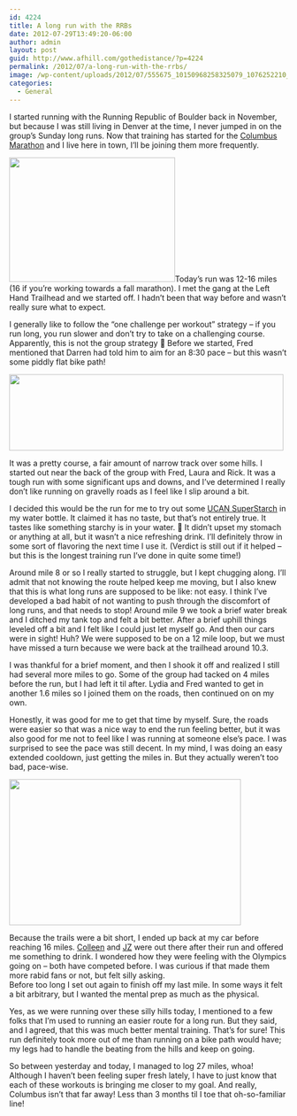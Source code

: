 ```yaml
---
id: 4224
title: A long run with the RRBs
date: 2012-07-29T13:49:20-06:00
author: admin
layout: post
guid: http://www.afhill.com/gothedistance/?p=4224
permalink: /2012/07/a-long-run-with-the-rrbs/
image: /wp-content/uploads/2012/07/555675_10150968258325079_1076252210_n1.jpeg
categories:
  - General
---
```

I started running with the Running Republic of Boulder back in November, but because I was still living in Denver at the time, I never jumped in on the group&#8217;s Sunday long runs. Now that training has started for the [Columbus Marathon](http://www.columbusmarathon.com/) and I live here in town, I&#8217;ll be joining them more frequently. 

[<img src="http://www.afhill.com/gothedistance/wp-content/uploads/2012/07/555675_10150968258325079_1076252210_n-300x225.jpeg" alt="" title="Left Hand Trailhead" width="300" height="225" class="alignright size-medium wp-image-4256" />](http://www.afhill.com/gothedistance/wp-content/uploads/2012/07/555675_10150968258325079_1076252210_n.jpeg)Today&#8217;s run was 12-16 miles (16 if you&#8217;re working towards a fall marathon). I met the gang at the Left Hand Trailhead and we started off. I hadn&#8217;t been that way before and wasn&#8217;t really sure what to expect.

I generally like to follow the &#8220;one challenge per workout&#8221; strategy &#8211; if you run long, you run slower and don&#8217;t try to take on a challenging course. Apparently, this is not the group strategy 🙂 Before we started, Fred mentioned that Darren had told him to aim for an 8:30 pace &#8211; but this wasn&#8217;t some piddly flat bike path!

[<img src="http://www.afhill.com/gothedistance/wp-content/uploads/2012/07/longrun-2.png" alt="" title="Long run elevation" width="496" height="138" class="alignnone size-full wp-image-4251" />](http://www.afhill.com/gothedistance/wp-content/uploads/2012/07/longrun-2.png)

It was a pretty course, a fair amount of narrow track over some hills. I started out near the back of the group with Fred, Laura and Rick. It was a tough run with some significant ups and downs, and I&#8217;ve determined I really don&#8217;t like running on gravelly roads as I feel like I slip around a bit. 

I decided this would be the run for me to try out some [UCAN SuperStarch](http://www.generationucan.com/plain.html) in my water bottle. It claimed it has no taste, but that&#8217;s not entirely true. It tastes like something starchy is in your water. 🙁 It didn&#8217;t upset my stomach or anything at all, but it wasn&#8217;t a nice refreshing drink. I&#8217;ll definitely throw in some sort of flavoring the next time I use it. (Verdict is still out if it helped &#8211; but this is the longest training run I&#8217;ve done in quite some time!)

Around mile 8 or so I really started to struggle, but I kept chugging along. I&#8217;ll admit that not knowing the route helped keep me moving, but I also knew that this is what long runs are supposed to be like: not easy. I think I&#8217;ve developed a bad habit of not wanting to push through the discomfort of long runs, and that needs to stop! Around mile 9 we took a brief water break and I ditched my tank top and felt a bit better. After a brief uphill things leveled off a bit and I felt like I could just let myself go. And then our cars were in sight! Huh? We were supposed to be on a 12 mile loop, but we must have missed a turn because we were back at the trailhead around 10.3.

I was thankful for a brief moment, and then I shook it off and realized I still had several more miles to go. Some of the group had tacked on 4 miles before the run, but I had left it til after. Lydia and Fred wanted to get in another 1.6 miles so I joined them on the roads, then continued on on my own. 

Honestly, it was good for me to get that time by myself. Sure, the roads were easier so that was a nice way to end the run feeling better, but it was also good for me not to feel like I was running at someone else&#8217;s pace. I was surprised to see the pace was still decent. In my mind, I was doing an easy extended cooldown, just getting the miles in. But they actually weren&#8217;t too bad, pace-wise.

[<img src="http://www.afhill.com/gothedistance/wp-content/uploads/2012/07/permile-419-1.png" alt="" title="permile-419-1" width="419" height="264" class="alignnone size-full wp-image-4253" />](http://www.afhill.com/gothedistance/wp-content/uploads/2012/07/permile-419-1.png)

Because the trails were a bit short, I ended up back at my car before reaching 16 miles. [Colleen](http://www.sports-reference.com/olympics/athletes/de/colleen-de-reuck-1.html) and [JZ](http://www.sports-reference.com/olympics/athletes/ze/joanna-zeiger-1.html) were out there after their run and offered me something to drink. I wondered how they were feeling with the Olympics going on &#8211; both have competed before. I was curious if that made them more rabid fans or not, but felt silly asking.  
Before too long I set out again to finish off my last mile. In some ways it felt a bit arbitrary, but I wanted the mental prep as much as the physical.

Yes, as we were running over these silly hills today, I mentioned to a few folks that I&#8217;m used to running an easier route for a long run. But they said, and I agreed, that this was much better mental training. That&#8217;s for sure! This run definitely took more out of me than running on a bike path would have; my legs had to handle the beating from the hills and keep on going. 

So between yesterday and today, I managed to log 27 miles, whoa! Although I haven&#8217;t been feeling super fresh lately, I have to just know that each of these workouts is bringing me closer to my goal. And really, Columbus isn&#8217;t that far away! Less than 3 months til I toe that oh-so-familiar line!